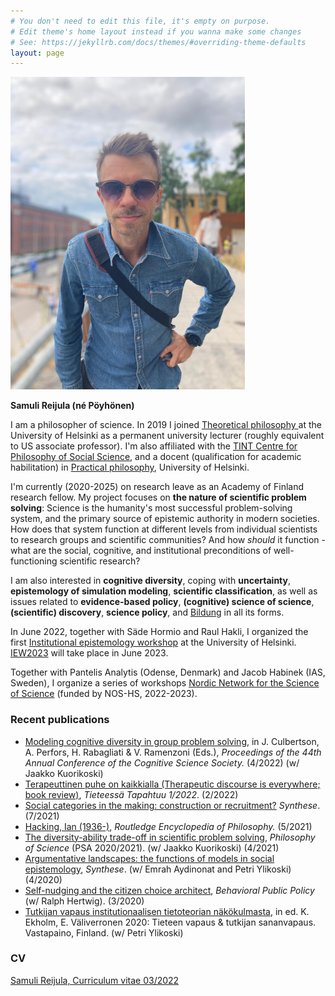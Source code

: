 ```yaml
---
# You don't need to edit this file, it's empty on purpose.
# Edit theme's home layout instead if you wanna make some changes
# See: https://jekyllrb.com/docs/themes/#overriding-theme-defaults
layout: page
---
```

<img class="pull-right" src="/assets/reijula_2021-7.jpg"  alt="Samuli Reijula" title="Samuli Reijula"/>

**Samuli Reijula (né Pöyhönen)**

I am a philosopher of science. In 2019 I joined <a href="https://www.helsinki.fi/en/faculty-of-arts/research/disciplines/philosophy-history-and-art/philosophy" target="_blank">Theoretical philosophy </a> at the University of Helsinki as a permanent university lecturer (roughly equivalent to US associate professor). I'm also affiliated with the <a href="http://www.helsinki.fi/tint/" target="_blank">TINT Centre for Philosophy of Social Science</a>, and a docent (qualification for academic habilitation) in <a href="https://www.helsinki.fi/en/faculty-social-sciences/research/disciplines-and-research-centres/practical-philosophy" target="_blank">Practical philosophy</a>, University of Helsinki.

I'm currently (2020-2025) on research leave as an Academy of Finland research fellow. My project focuses on **the nature of scientific problem solving**: Science is the humanity's most successful problem-solving system, and the primary source of epistemic authority in modern societies. How does that system function at different levels from individual scientists to research groups and scientific communities? And how *should* it function - what are the social, cognitive, and institutional preconditions of well-functioning scientific research?

I am also interested in **cognitive diversity**, coping with **uncertainty**, **epistemology of simulation modeling**, **scientific classification**, as well as issues related to **evidence-based policy**, **(cognitive) science of science**, **(scientific) discovery**, **science policy**, and <a href="https://en.wikipedia.org/wiki/Bildung" target="_blank">Bildung</a> in all its forms.

In June 2022, together with Säde Hormio and Raul Hakli, I organized the first <a href="https://blogs.helsinki.fi/institutional-epistemology/" target="_blank">Institutional epistemology workshop</a> at the University of Helsinki. <a href="https://www.institutionalepistemology.net" target="_blank">IEW2023</a> will take place in June 2023.

Together with Pantelis Analytis (Odense, Denmark) and Jacob Habinek (IAS, Sweden), I organize a series of workshops <a href="https://www.nordicscisci.net" target="_blank">Nordic Network for the Science of Science</a> (funded by NOS-HS, 2022-2023).

### Recent publications

- <a href="https://escholarship.org/content/qt84g365px/qt84g365px.pdf" target="_blank">Modeling cognitive diversity in group problem solving</a>, in J. Culbertson, A. Perfors, H. Rabagliati & V. Ramenzoni (Eds.), *Proceedings of the 44th Annual Conference of the Cognitive Science Society.* (4/2022) (w/ Jaakko Kuorikoski)
- <a href="https://www.tieteessatapahtuu.fi/numerot/1-2022/terapeuttinen-puhe-kaikkialla-artikkelikokoelma-tarkastelee-sen-vaikutuksia" target="_blank">Terapeuttinen puhe on kaikkialla (Therapeutic discourse is everywhere; book review)</a>, *Tieteessä Tapahtuu 1/2022*. (2/2022)
- <a href="https://link.springer.com/content/pdf/10.1007/s11229-021-03334-x.pdf" target="_blank">Social categories in the making: construction or recruitment?</a> *Synthese*. (7/2021)
- <a href="https://philpapers.org/archive/REIHI.pdf" target="_blank">Hacking, Ian (1936-)</a>, *Routledge Encyclopedia of Philosophy.* (5/2021)
- <a href="http://philsci-archive.pitt.edu/18645/" target="_blank">The diversity-ability trade-off in scientific problem solving</a>, *Philosophy of Science* (PSA 2020/2021). (w/ Jaakko Kuorikoski) (4/2021)
- <a href="http://philsci-archive.pitt.edu/17067/" target="_blank">Argumentative landscapes: the functions of models in social epistemology</a>, *Synthese*. (w/ Emrah Aydinonat and Petri Ylikoski) (4/2020)
- <a href="https://osf.io/preprints/socarxiv/24dwn/" target="_blank">Self-nudging and the citizen choice architect</a>, *Behavioral Public Policy* (w/ Ralph Hertwig). (3/2020)
- <a href="https://tuhat.helsinki.fi/ws/portalfiles/portal/136646649/reijula_ja_ylikoski2020_institutionaalinen_tietoteoria.pdf" target="_blank">Tutkijan vapaus institutionaalisen tietoteorian näkökulmasta</a>, in ed. K. Ekholm, E. Väliverronen 2020: Tieteen vapaus & tutkijan sananvapaus. Vastapaino, Finland. (w/ Petri Ylikoski)


### CV

<a href="/assets/samuliCV_2022-03.pdf" target="_blank">Samuli Reijula, Curriculum vitae 03/2022</a>
